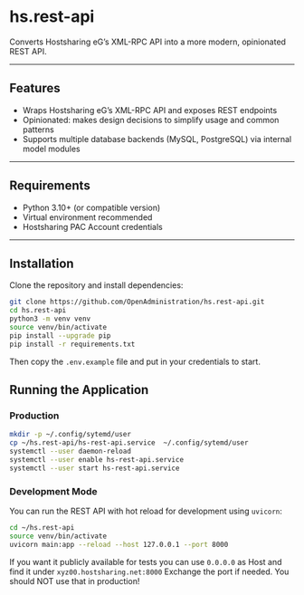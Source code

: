 # hs.rest-api

Converts Hostsharing eG’s XML-RPC API into a more modern, opinionated REST API.

---

## Features

- Wraps Hostsharing eG’s XML-RPC API and exposes REST endpoints
- Opinionated: makes design decisions to simplify usage and common patterns
- Supports multiple database backends (MySQL, PostgreSQL) via internal model modules

---

## Requirements

- Python 3.10+ (or compatible version)
- Virtual environment recommended
- Hostsharing PAC Account credentials

---

## Installation

Clone the repository and install dependencies:

```bash
git clone https://github.com/OpenAdministration/hs.rest-api.git
cd hs.rest-api
python3 -m venv venv
source venv/bin/activate
pip install --upgrade pip
pip install -r requirements.txt
```

Then copy the `.env.example` file and put in your credentials to start.

## Running the Application

### Production

```bash
mkdir -p ~/.config/sytemd/user
cp ~/hs.rest-api/hs-rest-api.service  ~/.config/sytemd/user
systemctl --user daemon-reload
systemctl --user enable hs-rest-api.service
systemctl --user start hs-rest-api.service
```

### Development Mode

You can run the REST API with hot reload for development using `uvicorn`:

```bash
cd ~/hs.rest-api
source venv/bin/activate
uvicorn main:app --reload --host 127.0.0.1 --port 8000
```

If you want it publicly available for tests you can use `0.0.0.0` as Host and find it under `xyz00.hostsharing.net:8000`
Exchange the port if needed. You should NOT use that in production!





